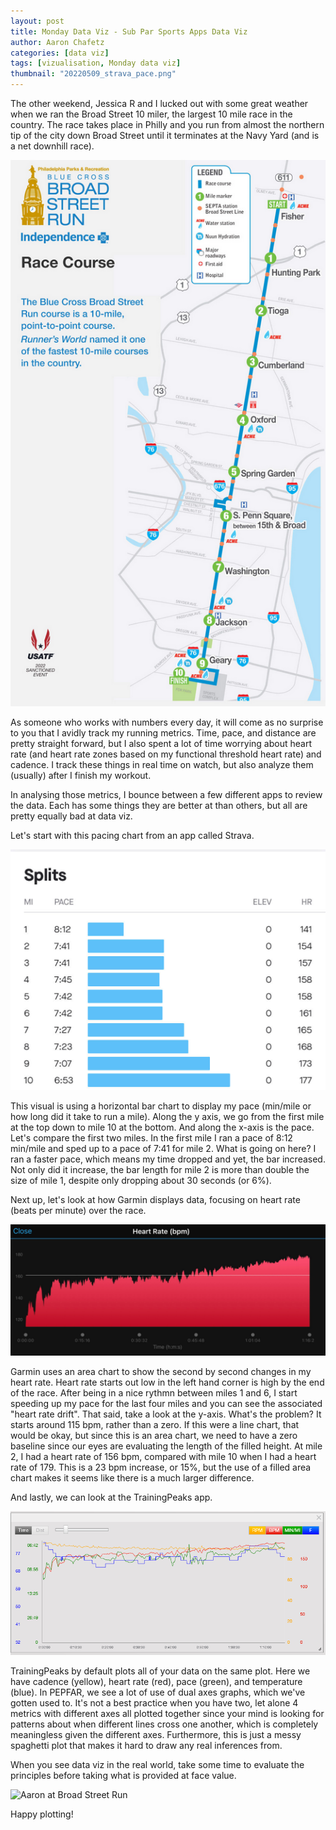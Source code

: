 ```yaml
---
layout: post
title: Monday Data Viz - Sub Par Sports Apps Data Viz
author: Aaron Chafetz
categories: [data viz]
tags: [vizualisation, Monday data viz]
thumbnail: "20220509_strava_pace.png"
---
```


The other weekend, Jessica R and I lucked out with some great weather when we ran the Broad Street 10 miler, the largest 10 mile race in the country. The race takes place in Philly and you run from almost the northern tip of the city down Broad Street until it terminates at the Navy Yard (and is a net downhill race). 

![map of the Broad Street Run](/assets/img/posts/20220509_broadstreetrun.png)

As someone who works with numbers every day, it will come as no surprise to you that I avidly track my running metrics. Time, pace, and distance are pretty straight forward, but I also spent a lot of time worrying about heart rate (and heart rate zones based on my functional threshold heart rate) and cadence. I track these things in real time on watch, but also analyze them (usually) after I finish my workout. 

In analysing those metrics, I bounce between a few different apps to review the data. Each has some things they are better at than others, but all are pretty equally bad at data viz.

Let's start with this pacing chart from an app called Strava.

![Strava pace horizontal bar chart](/assets/img/posts/20220509_strava_pace.png)

This visual is using a horizontal bar chart to display my pace (min/mile or how long did it take to run a mile).  Along the y axis, we go from the first mile at the top down to mile 10 at the bottom. And along the x-axis is the pace. Let's compare the first two miles. In the first mile I ran a pace of 8:12 min/mile and sped up to a pace of 7:41 for mile 2. What is going on here? I ran a faster pace, which means my time dropped and yet, the bar increased. Not only did it increase, the bar length for mile 2 is more than double the size of mile 1, despite only dropping about 30 seconds (or 6%). 

Next up, let's look at how Garmin displays data, focusing on heart rate (beats per minute) over the race.

![Garmin heart rate area graph](/assets/img/posts/20220509_garmin_hr.png)

Garmin uses an area chart to show the second by second changes in my heart rate. Heart rate starts out low in the left hand corner is high by the end of the race. After being in a nice rythmn between miles 1 and 6, I start speeding up my pace for the last four miles and you can see the associated "heart rate drift". That said, take a look at the y-axis. What's the problem? It starts around 115 bpm, rather than a zero. If this were a line chart, that would be okay, but since this is an area chart, we need to have a zero baseline since our eyes are evaluating the length of the filled height. At mile 2, I had a heart rate of 156 bpm, compared with mile 10 when I had a heart rate of 179. This is a 23 bpm increase, or 15%, but the use of a filled area chart makes it seems like there is a much larger difference.

And lastly, we can look at the TrainingPeaks app.

![TrainingPeaks combo plot with 4 axes](/assets/img/posts/20220509_trainingpeaks_spaghetti.png)

TrainingPeaks by default plots all of your data on the same plot. Here we have cadence (yellow), heart rate (red), pace (green), and temperature (blue). In PEPFAR, we see a lot of use of dual axes graphs, which we've gotten used to. It's not a best practice when you have two, let alone 4 metrics with different axes all plotted together since your mind is looking for patterns about when different lines cross one another, which is completely meaningless given the different axes. Furthermore, this is just a messy spaghetti plot that makes it hard to draw any real inferences from.

When you see data viz in the real world, take some time to evaluate the principles before taking what is provided at face value.

![Aaron at Broad Street Run](/assets/img/posts/20220509_broadstreetrun_ac.png)


Happy plotting!